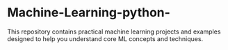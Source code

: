 # Machine-Learning-python-
This repository contains practical machine learning projects and examples designed to help you understand core ML concepts and techniques.
